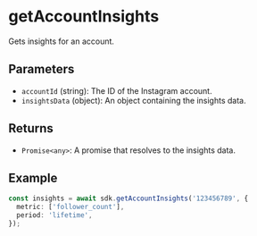 # getAccountInsights

Gets insights for an account.

## Parameters

- `accountId` (string): The ID of the Instagram account.
- `insightsData` (object): An object containing the insights data.

## Returns

- `Promise<any>`: A promise that resolves to the insights data.

## Example

```typescript
const insights = await sdk.getAccountInsights('123456789', {
  metric: ['follower_count'],
  period: 'lifetime',
});
```